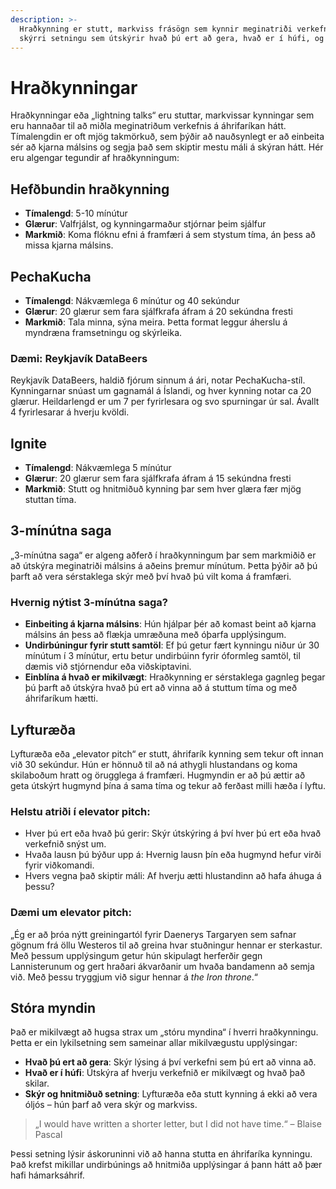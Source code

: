 ```yaml
---
description: >-
  Hraðkynning er stutt, markviss frásögn sem kynnir meginatriði verkefnis á áhrifaríkan hátt með 
  skýrri setningu sem útskýrir hvað þú ert að gera, hvað er í húfi, og af hverju það skiptir máli.
---
```


# Hraðkynningar

Hraðkynningar eða „lightning talks“ eru stuttar, markvissar kynningar sem eru hannaðar til að miðla
meginatriðum verkefnis á áhrifaríkan hátt. Tímalengdin er oft mjög takmörkuð, sem þýðir að
nauðsynlegt er að einbeita sér að kjarna málsins og segja það sem skiptir mestu máli á skýran hátt.
Hér eru algengar tegundir af hraðkynningum:

## Hefðbundin hraðkynning

- **Tímalengd**: 5-10 mínútur
- **Glærur**: Valfrjálst, og kynningarmaður stjórnar þeim sjálfur
- **Markmið**: Koma flóknu efni á framfæri á sem stystum tíma, án þess að missa kjarna málsins.

## PechaKucha

- **Tímalengd**: Nákvæmlega 6 mínútur og 40 sekúndur
- **Glærur**: 20 glærur sem fara sjálfkrafa áfram á 20 sekúndna fresti
- **Markmið**: Tala minna, sýna meira. Þetta format leggur áherslu á myndræna framsetningu og
  skýrleika.

### Dæmi: Reykjavík DataBeers

Reykjavík DataBeers, haldið fjórum sinnum á ári, notar PechaKucha-stíl. Kynningarnar snúast um
gagnamál á Íslandi, og hver kynning notar ca 20 glærur. Heildarlengd er um 7 per fyrirlesara og
svo spurningar úr sal. Ávallt 4 fyrirlesarar á hverju kvöldi.

## Ignite

- **Tímalengd**: Nákvæmlega 5 mínútur
- **Glærur**: 20 glærur sem fara sjálfkrafa áfram á 15 sekúndna fresti
- **Markmið**: Stutt og hnitmiðuð kynning þar sem hver glæra fær mjög stuttan tíma.

## 3-mínútna saga

„3-mínútna saga“ er algeng aðferð í hraðkynningum þar sem markmiðið er að útskýra meginatriði
málsins á aðeins þremur mínútum. Þetta þýðir að þú þarft að vera sérstaklega skýr með því hvað
þú vilt koma á framfæri.

### Hvernig nýtist 3-mínútna saga?

- **Einbeiting á kjarna málsins**: Hún hjálpar þér að komast beint að kjarna málsins án þess að
  flækja umræðuna með óþarfa upplýsingum.
- **Undirbúningur fyrir stutt samtöl**: Ef þú getur fært kynningu niður úr 30 mínútum í 3 mínútur,
  ertu betur undirbúinn fyrir óformleg samtöl, til dæmis við stjórnendur eða viðskiptavini.
- **Einblína á hvað er mikilvægt**: Hraðkynning er sérstaklega gagnleg þegar þú þarft að útskýra
  hvað þú ert að vinna að á stuttum tíma og með áhrifaríkum hætti.

## Lyfturæða

Lyfturæða eða „elevator pitch“ er stutt, áhrifarík kynning sem tekur oft innan við 30 sekúndur.
Hún er hönnuð til að ná athygli hlustandans og koma skilaboðum hratt og örugglega á framfæri.
Hugmyndin er að þú ættir að geta útskýrt hugmynd þína á sama tíma og tekur að ferðast milli hæða
í lyftu.

### Helstu atriði í elevator pitch:

- Hver þú ert eða hvað þú gerir: Skýr útskýring á því hver þú ert eða hvað verkefnið snýst um.
- Hvaða lausn þú býður upp á: Hvernig lausn þín eða hugmynd hefur virði fyrir viðkomandi.
- Hvers vegna það skiptir máli: Af hverju ætti hlustandinn að hafa áhuga á þessu?

### Dæmi um elevator pitch:

„Ég er að þróa nýtt greiningartól fyrir Daenerys Targaryen sem safnar gögnum frá öllu Westeros
til að greina hvar stuðningur hennar er sterkastur. Með þessum upplýsingum getur hún skipulagt
herferðir gegn Lannisterunum og gert hraðari ákvarðanir um hvaða bandamenn að semja við. Með
þessu tryggjum við sigur hennar á _the Iron throne_.“

## Stóra myndin

Það er mikilvægt að hugsa strax um „stóru myndina“ í hverri hraðkynningu. Þetta er ein lykilsetning
sem sameinar allar mikilvægustu upplýsingar:

- **Hvað þú ert að gera**: Skýr lýsing á því verkefni sem þú ert að vinna að.
- **Hvað er í húfi**: Útskýra af hverju verkefnið er mikilvægt og hvað það skilar.
- **Skýr og hnitmiðuð setning**: Lyfturæða eða stutt kynning á ekki að vera óljós – hún þarf að
  vera skýr og markviss.

> „I would have written a shorter letter, but I did not have time.“ – Blaise Pascal

Þessi setning lýsir áskoruninni við að hanna stutta en áhrifaríka kynningu. Það krefst mikillar
undirbúnings að hnitmiða upplýsingar á þann hátt að þær hafi hámarksáhrif.


